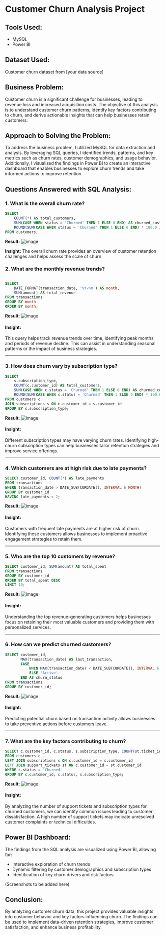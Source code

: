# Customer Churn Analysis Project

## Tools Used:
- MySQL
- Power BI

## Dataset Used:
Customer churn dataset from [your data source]

## Business Problem:
Customer churn is a significant challenge for businesses, leading to revenue loss and increased acquisition costs. The objective of this analysis is to understand customer churn patterns, identify key factors contributing to churn, and derive actionable insights that can help businesses retain customers.

## Approach to Solving the Problem:
To address the business problem, I utilized MySQL for data extraction and analysis. By leveraging SQL queries, I identified trends, patterns, and key metrics such as churn rates, customer demographics, and usage behavior. Additionally, I visualized the findings in Power BI to create an interactive dashboard that enables businesses to explore churn trends and take informed actions to improve retention.

## Questions Answered with SQL Analysis:

### 1. What is the overall churn rate?
```sql
SELECT 
    COUNT(*) AS total_customers,
    SUM(CASE WHEN status = 'Churned' THEN 1 ELSE 0 END) AS churned_customers,
    ROUND(SUM(CASE WHEN status = 'Churned' THEN 1 ELSE 0 END) * 100.0 / COUNT(*), 2) AS churn_rate
FROM customers;
```
**Result:** ![image](https://github.com/user-attachments/assets/bce1cc70-03a8-4e18-8163-b92cff9c869f)

**Insight:** The overall churn rate provides an overview of customer retention challenges and helps assess the scale of churn.

### 2. What are the monthly revenue trends?
```sql

SELECT
    DATE_FORMAT(transaction_date, '%Y-%m') AS month,
    SUM(amount) AS total_revenue
FROM transactions
GROUP BY month
ORDER BY month;

```
**Result:** ![image](https://github.com/user-attachments/assets/bc304b78-577d-4f94-90b0-c00cf78d3ae9)

#### Insight:
This query helps track revenue trends over time, identifying peak months and periods of revenue decline. This can assist in understanding seasonal patterns or the impact of business strategies.

---
### 3. How does churn vary by subscription type?
```sql
SELECT
    s.subscription_type,
    COUNT(c.customer_id) AS total_customers,
    SUM(CASE WHEN c.status = 'Churned' THEN 1 ELSE 0 END) AS churned_customers,
    ROUND(SUM(CASE WHEN c.status = 'Churned' THEN 1 ELSE 0 END) * 100.0 / COUNT(c.customer_id), 2) AS churn_rate
FROM customers c
JOIN subscriptions s ON c.customer_id = s.customer_id
GROUP BY s.subscription_type;

```
**Result:** ![image](https://github.com/user-attachments/assets/89272e9e-b169-454c-8f19-473c7c85f9bf)

#### Insight:
Different subscription types may have varying churn rates. Identifying high-churn subscription types can help businesses tailor retention strategies and improve service offerings.

---
### 4. Which customers are at high risk due to late payments?
```sql
SELECT customer_id, COUNT(*) AS late_payments
FROM transactions
WHERE transaction_date > DATE_SUB(CURDATE(), INTERVAL 6 MONTH)
GROUP BY customer_id
HAVING late_payments < 2;

```
**Result:** ![image](https://github.com/user-attachments/assets/cfa6af55-3e92-4534-a5b8-746cc5a7ef23)

#### Insight:
Customers with frequent late payments are at higher risk of churn. Identifying these customers allows businesses to implement proactive engagement strategies to retain them.

---
### 5. Who are the top 10 customers by revenue?
```sql
SELECT customer_id, SUM(amount) AS total_spent
FROM transactions
GROUP BY customer_id
ORDER BY total_spent DESC
LIMIT 10;

```
**Result:** ![image](https://github.com/user-attachments/assets/228bae03-f62f-497f-9b54-5ec6a2eb4cf6)

#### Insight:
Understanding the top revenue-generating customers helps businesses focus on retaining their most valuable customers and providing them with personalized services.

---
### 6. How can we predict churned customers?
```sql
SELECT customer_id,
       MAX(transaction_date) AS last_transaction,
       CASE
           WHEN MAX(transaction_date) < DATE_SUB(CURDATE(), INTERVAL 6 MONTH) THEN 'Churned'
           ELSE 'Active'
       END AS churn_status
FROM transactions
GROUP BY customer_id;

```
**Result:** ![image](https://github.com/user-attachments/assets/a29a67ee-7555-42ee-8b3f-98a7bfbf2b24)

#### Insight:
Predicting potential churn based on transaction activity allows businesses to take preventive actions before customers leave.

---
### 7. What are the key factors contributing to churn?
```sql
SELECT c.customer_id, c.status, s.subscription_type, COUNT(st.ticket_id) AS support_tickets
FROM customers c
LEFT JOIN subscriptions s ON c.customer_id = s.customer_id
LEFT JOIN support_tickets st ON c.customer_id = st.customer_id
WHERE c.status = 'Churned'
GROUP BY c.customer_id, c.status, s.subscription_type;

```
**Result:** ![image](https://github.com/user-attachments/assets/c7d946c1-29ad-497a-91c7-038da0d24c93)

#### Insight:
By analyzing the number of support tickets and subscription types for churned customers, we can identify common issues leading to customer dissatisfaction. A high number of support tickets may indicate unresolved customer complaints or technical difficulties.

## Power BI Dashboard:
The findings from the SQL analysis are visualized using Power BI, allowing for:
- Interactive exploration of churn trends
- Dynamic filtering by customer demographics and subscription types
- Identification of key churn drivers and risk factors

(Screenshots to be added here)

## Conclusion:
By analyzing customer churn data, this project provides valuable insights into customer behavior and key factors influencing churn. The findings can be used to implement data-driven retention strategies, improve customer satisfaction, and enhance business profitability.



